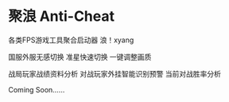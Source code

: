 # 聚浪 Anti-Cheat
各类FPS游戏工具聚合启动器 浪！xyang

国服外服无感切换 准星快速切换 一键调整画质

战局玩家战绩资料分析 对战玩家外挂智能识别预警 当前对战胜率分析

Coming Soon……
